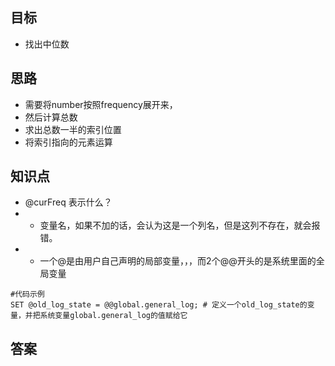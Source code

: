 ## 目标
+ 找出中位数

## 思路
+ 需要将number按照frequency展开来，
+ 然后计算总数
+ 求出总数一半的索引位置
+ 将索引指向的元素运算

## 知识点
+ @curFreq 表示什么？
+ + 变量名，如果不加的话，会认为这是一个列名，但是这列不存在，就会报错。
+ + 一个@是由用户自己声明的局部变量，，，而2个@@开头的是系统里面的全局变量

```
#代码示例
SET @old_log_state = @@global.general_log; # 定义一个old_log_state的变量，并把系统变量global.general_log的值赋给它
```

## 答案

